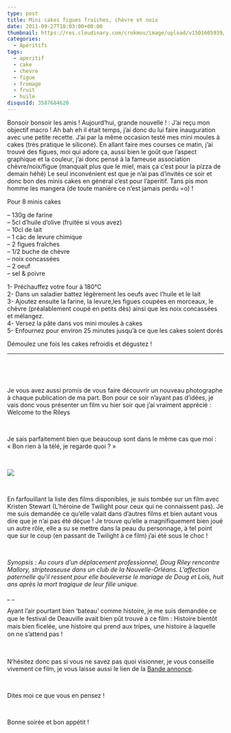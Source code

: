 ```yaml
---
type: post
title: Mini cakes figues fraiches, chèvre et noix
date: 2011-09-27T18:03:00+00:00
thumbnail: https://res.cloudinary.com/crokmou/image/upload/v1501605939/Mini-cake-figue-3-110x110_ixvjph.jpg
categories: 
  - Apéritifs
tags: 
  - aperitif
  - cake
  - chevre
  - figue
  - fromage
  - fruit
  - huile
disqusId: 3587684620
---
```


Bonsoir bonsoir les amis ! Aujourd’hui, grande nouvelle ! : J’ai reçu mon objectif macro ! Ah bah eh il était temps, j’ai donc du lui faire inauguration avec une petite recette. J’ai par la même occasion testé mes mini moules à cakes (très pratique le silicone). En allant faire mes courses ce matin, j’ai trouvé des figues, moi qui adore ça, aussi bien le goût que l’aspect graphique et la couleur, j’ai donc pensé à la fameuse association chèvre/noix/figue (manquait plus que le miel, mais ça c’est pour la pizza de demain héhé) Le seul inconvénient est que je n’ai pas d’invités ce soir et donc bon des minis cakes en général c’est pour l’aperitif. Tans pis mon homme les mangera (de toute manière ce n’est jamais perdu =o) !



Pour 8 minis cakes

– 130g de farine  
– 5cl d’huile d’olive (fruitée si vous avez)  
– 10cl de lait  
– 1 càc de levure chimique  
– 2 figues fraîches  
– 1/2 buche de chèvre  
– noix concassées  
– 2 oeuf  
– sel & poivre

1- Préchauffez votre four à 180°C  
2- Dans un saladier battez légèrement les oeufs avec l’huile et le lait  
3- Ajoutez ensuite la farine, la levure,les figues coupées en morceaux, le chèvre (préalablement coupé en petits dès) ainsi que les noix concassées et mélangez.  
4- Versez la pâte dans vos mini moules à cakes  
5- Enfournez pour environ 25 minutes jusqu’à ce que les cakes soient dorés



Démoulez une fois les cakes refroidis et dégustez !



__________



 

 

Je vous avez aussi promis de vous faire découvrir un nouveau photographe à chaque publication de ma part. Bon pour ce soir n’ayant pas d’idées, je vais donc vous présenter un film vu hier soir que j’ai vraiment apprécié : Welcome to the Rileys

 

Je sais parfaitement bien que beaucoup sont dans le même cas que moi : « Bon rien à la télé, je regarde quoi ? »

 

[![](http://1.bp.blogspot.com/-PYghGd4W9d0/ToH_XzKbzJI/AAAAAAAAAy8/4HTRBe07EqQ/s640/Welcome-To-The-Rileys-megaupload.jpg)](http://1.bp.blogspot.com/-PYghGd4W9d0/ToH_XzKbzJI/AAAAAAAAAy8/4HTRBe07EqQ/s1600/Welcome-To-The-Rileys-megaupload.jpg)

 

En farfouillant la liste des films disponibles, je suis tombée sur un film avec Kristen Stewart (L’héroine de Twilight pour ceux qui ne connaissent pas). Je me suis demandée ce qu’elle valait dans d’autres films et bien autant vous dire que je n’ai pas été déçue ! Je trouve qu’elle a magnifiquement bien joué un autre rôle, elle a su se mettre dans la peau du personnage, à tel point que sur le coup (en passant de Twilight à ce film) j’ai été sous le choc !

 

_Synopsis : Au cours d’un déplacement professionnel, Doug Riley rencontre Mallory, stripteaseuse dans un club de la Nouvelle-Orléans. L’affection paternelle qu’il ressent pour elle bouleverse le mariage de Doug et Loïs, huit ans après la mort tragique de leur fille unique._

_ _

<span style="line-height: 18px;">Ayant l’air pourtant bien ‘bateau’ comme histoire, je me suis demandée ce que le festival de Deauville avait bien pût trouvé à ce film : Histoire bientôt mais bien ficelée, une histoire qui prend aux tripes, une histoire à laquelle on ne s’attend pas !</span>

<span style="line-height: 18px;"> </span>

N’hésitez donc pas si vous ne savez pas quoi visionner, je vous conseille vivement ce film, je vous laisse aussi le lien de la [Bande annonce](http://www.premiere.fr/Bandes-annonces/Video/Welcome-To-The-Rileys-VOST).

 

Dites moi ce que vous en pensez !

 

Bonne soirée et bon appétit !

 

 